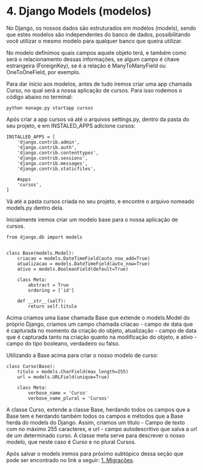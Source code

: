 # 4. Django Models (modelos)

No Django, os nossos dados são estruturados em modelos (models), sendo que estes modelos são independentes do banco de dados, possibilitando você utilizar o mesmo modelo para qualquer banco que queira utilizar.

No modelo definimos quais campos aquele objeto terá, e também como será o relacionamento dessas informações, se algum campo é chave estrangeira (ForeignKey), se é a relação é ManyToManyField ou OneToOneField, por exemplo.

Para dar inicio aos modelos, antes de tudo iremos criar uma app chamada Curso, no qual será a nossa aplicação de cursos. Para isso rodemos o código abaixo no terminal:

``` python manage.py startapp cursos ```

Após criar a app cursos vá até o arquivos settings.py, dentro da pasta do seu projeto, e em INSTALED_APPS adicione cursos:

```
INSTALLED_APPS = [
    'django.contrib.admin',
    'django.contrib.auth',
    'django.contrib.contenttypes',
    'django.contrib.sessions',
    'django.contrib.messages',
    'django.contrib.staticfiles',

    #apps
    'cursos',
]
``` 


Vá até a pasta cursos criada no seu projeto, e encontre o arquivo nomeado models.py dentro dela.

Inicialmente iremos criar um modelo base para o nossa aplicação de cursos.

```   
from django.db import models


class Base(models.Model):
    criacao = models.DateTimeField(auto_now_add=True)
    atualizacao = models.DateTimeField(auto_now=True)
    ativo = models.BooleanField(default=True)

    class Meta:
        abstract = True
        ordering = ['id']

    def __str__(self):
        return self.titulo
```
Acima criamos uma base chamada Base que extende o models.Model do próprio Django, criamos um campo chamada criacao -  campo de data que é capturada no momento da criação do objeto, atualização - campo de data que é capturada tanto na criação quanto na modificação do objeto, e ativo - campo do tipo booleano, verdadeiro ou falso.

Utilizando a Base acima para criar o nosso modelo de curso:
```
class Curso(Base):
    titulo = models.CharField(max_length=255)
    url = models.URLField(unique=True)

    class Meta:
        verbose_name = 'Curso'
        verbose_name_plural = 'Cursos'
```
A classe Curso, extende a classe Base, herdando todos os campos  que a Base tem e herdando também todos os campos e métodos que a Base herda do models do Django. Assim, criamos um titulo - Campo de texto com no máximo 255 caracteres, e url - campo autodescritivo que salva a url de um determinado curso. A classe meta serve para descrever o nosso modelo, que neste caso é Curso e no plural Cursos.


Após salvar o models iremos para próximo subtópico dessa seção que pode ser encontrado no link a seguir: [1. Migrações](https://github.com/nunescarol/es3/tree/main/2.%20django/4.%20Django%20Models%20(modelos)/1.%20Migrações).